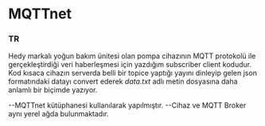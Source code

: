 # MQTTnet
### TR
  Hedy markalı yoğun bakım ünitesi olan pompa cihazının MQTT protokolü ile gerçekleştirdiği veri haberleşmesi için yazdığım subscriber
  client kodudur. Kod kısaca cihazın serverda belli bir topice yaptığı yayını dinleyip gelen json formatındaki datayı convert ederek
  *data.txt* adlı metin dosyasına daha anlamlı bir biçimde yazıyor.
     
  --MQTTnet kütüphanesi kullanılarak yapılmıştır.
  --Cihaz ve MQTT Broker aynı yerel ağda bulunmaktadır.
